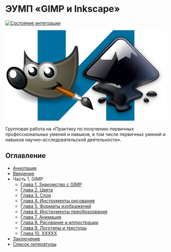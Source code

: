 # ЭУМП «GIMP и Inkscape»

[![Состояние интеграции](https://travis-ci.org/mpudelta/gimp-inkscape.svg?branch=master)](https://travis-ci.org/mpudelta/gimp-inkscape)

![Обложка](docs/cover.png)

Групповая работа на «Практику по получению первичных профессиональных умений и навыков, в том числе первичных умений и навыков научно-исследовательской деятельности».

## Оглавление

- [Аннотация](docs/index.md)
- [Введение](docs/introduction.md)
- Часть 1. GIMP
  - [Глава 1. Знакомство с GIMP](docs/gimp/1.md)
  - [Глава 2. Цвета](docs/gimp/2.md)
  - [Глава 3. Слои](docs/gimp/3.md)
  - [Глава 4. Инструменты рисования](docs/gimp/4.md)
  - [Глава 5. Форматы изображений](docs/gimp/5.md)
  - [Глава 6. Инструменты преобразования](docs/gimp/6.md)
  - [Глава 7. Анимация](docs/gimp/7.md)
  - [Глава 8. Рисование и иллюстрации](docs/gimp/8.md)
  - [Глава 9. Логотипы и текстуры](docs/gimp/9.md)
  - [Глава 10. ХХХХХ](docs/gimp/10.md)
- [Заключение](docs/conclusion.md)
- [Список литературы](docs/bibliography.md)
